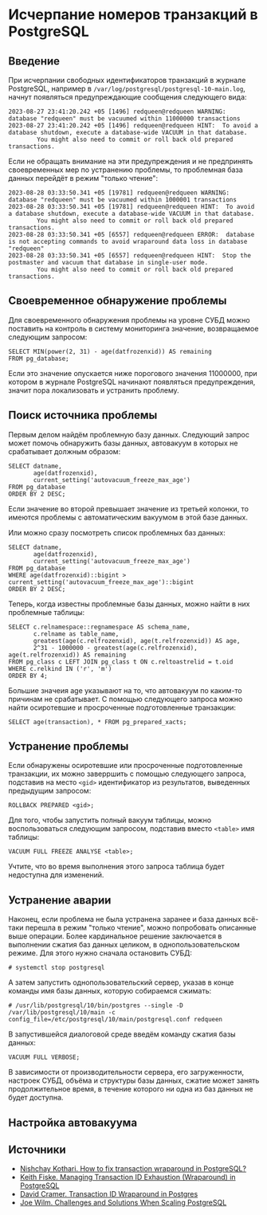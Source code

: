 Исчерпание номеров транзакций в PostgreSQL
==========================================

Введение
--------

При исчерпании свободных идентификаторов транзакций в журнале PostgreSQL, например в `/var/log/postgresql/postgresql-10-main.log`, начнут появляться предупреждающие сообщения следующего вида:

    2023-08-27 23:41:20.242 +05 [1496] redqueen@redqueen WARNING:  database "redqueen" must be vacuumed within 11000000 transactions
    2023-08-27 23:41:20.242 +05 [1496] redqueen@redqueen HINT:  To avoid a database shutdown, execute a database-wide VACUUM in that database.
            You might also need to commit or roll back old prepared transactions.

Если не обращать внимание на эти предупреждения и не предпринять своевременных мер по устранению проблемы, то проблемная база данных перейдёт в режим "только чтение":

    2023-08-28 03:33:50.341 +05 [19781] redqueen@redqueen WARNING:  database "redqueen" must be vacuumed within 1000001 transactions
    2023-08-28 03:33:50.341 +05 [19781] redqueen@redqueen HINT:  To avoid a database shutdown, execute a database-wide VACUUM in that database.
            You might also need to commit or roll back old prepared transactions.
    2023-08-28 03:33:50.341 +05 [6557] redqueen@redqueen ERROR:  database is not accepting commands to avoid wraparound data loss in database "redqueen"
    2023-08-28 03:33:50.341 +05 [6557] redqueen@redqueen HINT:  Stop the postmaster and vacuum that database in single-user mode.
            You might also need to commit or roll back old prepared transactions.

Своевременное обнаружение проблемы
----------------------------------

Для своевременного обнаружения проблемы на уровне СУБД можно поставить на контроль в систему мониторинга значение, возвращаемое следующим запросом:

    SELECT MIN(power(2, 31) - age(datfrozenxid)) AS remaining
    FROM pg_database;

Если это значение опускается ниже порогового значения 11000000, при котором в журнале PostgreSQL начинают появляться предупреждения, значит пора локализовать и устранить проблему.

Поиск источника проблемы
------------------------

Первым делом найдём проблемную базу данных. Следующий запрос может помочь обнаружить базы данных, автовакуум в которых не срабатывает должным образом:

    SELECT datname,
           age(datfrozenxid),
           current_setting('autovacuum_freeze_max_age')
    FROM pg_database
    ORDER BY 2 DESC;

Если значение во второй превышает значение из третьей колонки, то имеются проблемы с автоматическим вакуумом в этой базе данных.

Или можно сразу посмотреть список проблемных баз данных:

    SELECT datname,
           age(datfrozenxid),
           current_setting('autovacuum_freeze_max_age')
    FROM pg_database
    WHERE age(datfrozenxid)::bigint > current_setting('autovacuum_freeze_max_age')::bigint
    ORDER BY 2 DESC;

Теперь, когда известны проблемные базы данных, можно найти в них проблемные таблицы:

    SELECT c.relnamespace::regnamespace AS schema_name,
           c.relname as table_name,
           greatest(age(c.relfrozenxid), age(t.relfrozenxid)) AS age,
           2^31 - 1000000 - greatest(age(c.relfrozenxid), age(t.relfrozenxid)) AS remaining
    FROM pg_class c LEFT JOIN pg_class t ON c.reltoastrelid = t.oid
    WHERE c.relkind IN ('r', 'm')
    ORDER BY 4;

Большие значеия age указывают на то, что автовакуум по каким-то причинам не срабатывает. С помощью следующего запроса можно найти осиротевшие и просроченные подготовленные транзакции:

    SELECT age(transaction), * FROM pg_prepared_xacts;

Устранение проблемы
-------------------

Если обнаружены осиротевшие или просроченные подготовленные транзакции, их можно заверршить с помощью следующего запроса, подставив на место `<gid>` идентификатор из результатов, выведенных предыдущим запросом:

    ROLLBACK PREPARED <gid>;

Для того, чтобы запустить полный вакуум таблицы, можно воспользоваться следующим запросом, подставив вместо `<table>` имя таблицы:

    VACUUM FULL FREEZE ANALYSE <table>;

Учтите, что во время выполнения этого запроса таблица будет недоступна для изменений.

Устранение аварии
-----------------

Наконец, если проблема не была устранена заранее и база данных всё-таки перешла в режим "только чтение", можно попробовать описанные выше операции. Более кардинальное решение заключается в выполнении сжатия баз данных целиком, в однопользовательском режиме. Для этого нужно сначала остановить СУБД:

    # systemctl stop postgresql

А затем запустить однопользовательский сервер, указав в конце команды имя базы данных, которую собираемся сжимать:

    # /usr/lib/postgresql/10/bin/postgres --single -D /var/lib/postgresql/10/main -c config_file=/etc/postgresql/10/main/postgresql.conf redqueen

В запустившейся диалоговой среде введём команду сжатия базы данных:

    VACUUM FULL VERBOSE;

В зависимости от производительности сервера, его загруженности, настроек СУБД, объёма и структуры базы данных, сжатие может занять продолжительное время, в течение которого ни одна из баз данных не будет доступна.

Настройка автовакуума
---------------------

Источники
---------

* [Nishchay Kothari. How to fix transaction wraparound in PostgreSQL?](https://www.postgresql.fastware.com/blog/how-to-fix-transaction-wraparound-in-postgresql)
* [Keith Fiske. Managing Transaction ID Exhaustion (Wraparound) in PostgreSQL](https://www.crunchydata.com/blog/managing-transaction-id-wraparound-in-postgresql)
* [David Cramer. Transaction ID Wraparound in Postgres](https://blog.sentry.io/transaction-id-wraparound-in-postgres/)
* [Joe Wilm. Challenges and Solutions When Scaling PostgreSQL](https://onesignal.com/blog/lessons-learned-from-5-years-of-scaling-postgresql/)
